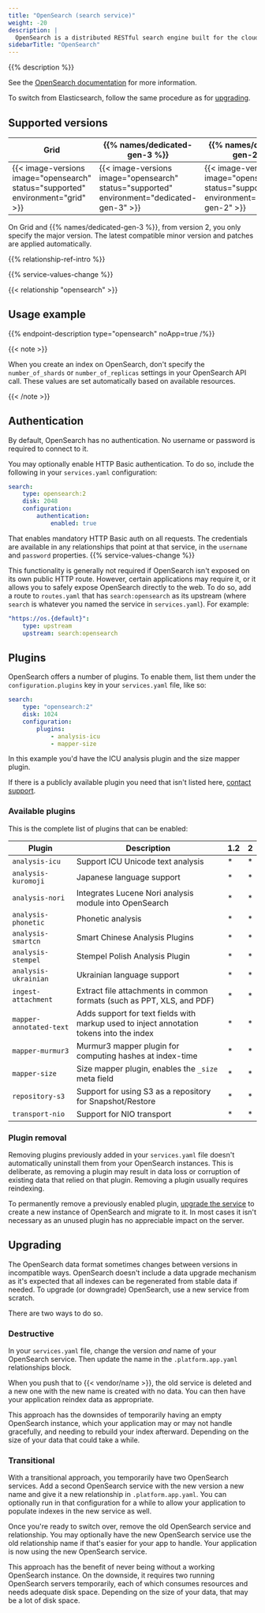 ```yaml
---
title: "OpenSearch (search service)"
weight: -20
description: |
  OpenSearch is a distributed RESTful search engine built for the cloud.
sidebarTitle: "OpenSearch"
---
```


{{% description %}}

See the [OpenSearch documentation](https://opensearch.org/docs/latest/) for more information.

To switch from Elasticsearch, follow the same procedure as for [upgrading](#upgrading).

## Supported versions

<!--
To update the versions in this table, use docs/data/registry.json
-->
| Grid | {{% names/dedicated-gen-3 %}} | {{% names/dedicated-gen-2 %}} |
|------|-------------------------------|------------------------------ |
|  {{< image-versions image="opensearch" status="supported" environment="grid" >}} | {{< image-versions image="opensearch" status="supported" environment="dedicated-gen-3" >}} | {{< image-versions image="opensearch" status="supported" environment="dedicated-gen-2" >}} |

On Grid and {{% names/dedicated-gen-3 %}}, from version 2, you only specify the major version.
The latest compatible minor version and patches are applied automatically.

{{% relationship-ref-intro %}}

{{% service-values-change %}}

{{< relationship "opensearch" >}}

## Usage example

{{% endpoint-description type="opensearch" noApp=true /%}}

{{< note >}}

When you create an index on OpenSearch,
don't specify the `number_of_shards` or `number_of_replicas` settings in your OpenSearch API call.
These values are set automatically based on available resources.

{{< /note >}}

## Authentication

By default, OpenSearch has no authentication.
No username or password is required to connect to it.

You may optionally enable HTTP Basic authentication.
To do so, include the following in your `services.yaml` configuration:

```yaml {location=".platform/services.yaml"}
search:
    type: opensearch:2
    disk: 2048
    configuration:
        authentication:
            enabled: true
```

That enables mandatory HTTP Basic auth on all requests.
The credentials are available in any relationships that point at that service,
in the `username` and `password` properties.
{{% service-values-change %}}

This functionality is generally not required if OpenSearch isn't exposed on its own public HTTP route.
However, certain applications may require it, or it allows you to safely expose OpenSearch directly to the web.
To do so, add a route to `routes.yaml` that has `search:opensearch` as its upstream
(where `search` is whatever you named the service in `services.yaml`).
For example:

```yaml {location=".platform/routes.yaml"}
"https://os.{default}":
    type: upstream
    upstream: search:opensearch
```

## Plugins

OpenSearch offers a number of plugins.
To enable them, list them under the `configuration.plugins` key in your `services.yaml` file, like so:

```yaml {location=".platform/services.yaml"}
search:
    type: "opensearch:2"
    disk: 1024
    configuration:
        plugins:
            - analysis-icu
            - mapper-size
```

In this example you'd have the ICU analysis plugin and the size mapper plugin.

If there is a publicly available plugin you need that isn't listed here, [contact support](../overview/get-support.md).

### Available plugins

This is the complete list of plugins that can be enabled:

| Plugin                  | Description                                                                               | 1.2 | 2 |
|-------------------------|-------------------------------------------------------------------------------------------|-----|---|
| `analysis-icu`          | Support ICU Unicode text analysis                                                         | *   | * |
| `analysis-kuromoji`     | Japanese language support                                                                 | *   | * |
| `analysis-nori`         | Integrates Lucene Nori analysis module into OpenSearch                                    | *   | * |
| `analysis-phonetic`     | Phonetic analysis                                                                         | *   | * |
| `analysis-smartcn`      | Smart Chinese Analysis Plugins                                                            | *   | * |
| `analysis-stempel`      | Stempel Polish Analysis Plugin                                                            | *   | * |
| `analysis-ukrainian`    | Ukrainian language support                                                                | *   | * |
| `ingest-attachment`     | Extract file attachments in common formats (such as PPT, XLS, and PDF)                    | *   | * |
| `mapper-annotated-text` | Adds support for text fields with markup used to inject annotation tokens into the index  | *   | * |
| `mapper-murmur3`        | Murmur3 mapper plugin for computing hashes at index-time                                  | *   | * |
| `mapper-size`           | Size mapper plugin, enables the `_size` meta field                                        | *   | * |
| `repository-s3`         | Support for using S3 as a repository for Snapshot/Restore                                 | *   | * |
| `transport-nio`         | Support for NIO transport                                                                 | *   | * |

### Plugin removal

Removing plugins previously added in your `services.yaml` file doesn't automatically uninstall them from your OpenSearch instances.
This is deliberate, as removing a plugin may result in data loss or corruption of existing data that relied on that plugin.
Removing a plugin usually requires reindexing.

To permanently remove a previously enabled plugin,
[upgrade the service](#upgrading) to create a new instance of OpenSearch and migrate to it.
In most cases it isn't necessary as an unused plugin has no appreciable impact on the server.

## Upgrading

The OpenSearch data format sometimes changes between versions in incompatible ways.
OpenSearch doesn't include a data upgrade mechanism as it's expected that all indexes can be regenerated from stable data if needed.
To upgrade (or downgrade) OpenSearch, use a new service from scratch.

There are two ways to do so.

### Destructive

In your `services.yaml` file, change the version *and* name of your OpenSearch service.
Then update the name in the `.platform.app.yaml` relationships block.

When you push that to {{< vendor/name >}}, the old service is deleted and a new one with the new name is created with no data.
You can then have your application reindex data as appropriate.

This approach has the downsides of temporarily having an empty OpenSearch instance,
which your application may or may not handle gracefully, and needing to rebuild your index afterward.
Depending on the size of your data that could take a while.

### Transitional

With a transitional approach, you temporarily have two OpenSearch services.
Add a second OpenSearch service with the new version a new name and give it a new relationship in `.platform.app.yaml`.
You can optionally run in that configuration for a while to allow your application to populate indexes in the new service as well.

Once you're ready to switch over, remove the old OpenSearch service and relationship.
You may optionally have the new OpenSearch service use the old relationship name if that's easier for your app to handle.
Your application is now using the new OpenSearch service.

This approach has the benefit of never being without a working OpenSearch instance.
On the downside, it requires two running OpenSearch servers temporarily,
each of which consumes resources and needs adequate disk space.
Depending on the size of your data, that may be a lot of disk space.
